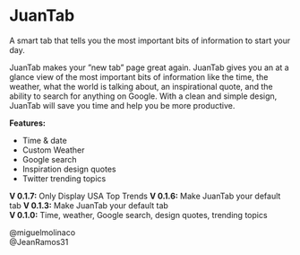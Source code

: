 # JuanTab

A smart tab that tells you the most important bits of information to start your day.

JuanTab makes your ”new tab” page great again. JuanTab gives you an at a glance view of the most important bits of information like the time, the weather, what the world is talking about, an inspirational quote, and the ability to search for anything on Google. With a clean and simple design, JuanTab will save you time and help you be more productive.

**Features:**
- Time & date
- Custom Weather
- Google search
- Inspiration design quotes
- Twitter trending topics

**V 0.1.7:** Only Display USA Top Trends
**V 0.1.6:** Make JuanTab your default tab
**V 0.1.3:** Make JuanTab your default tab<br>
**V 0.1.0:** Time, weather, Google search, design quotes, trending topics

@miguelmolinaco<br>
@JeanRamos31
